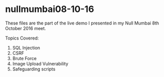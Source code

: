 # nullmumbai08-10-16

These files are the part of the live demo I presented in my Null Mumbai 8th October 2016 meet.

Topics Covered:
  1. SQL Injection
  2. CSRF
  3. Brute Force
  4. Image Upload Vulnerability
  5. Safeguarding scripts

  
